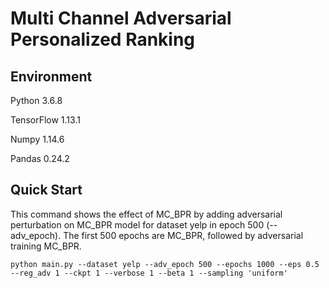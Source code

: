 # Multi Channel Adversarial Personalized Ranking

## Environment

Python 3.6.8

TensorFlow 1.13.1

Numpy 1.14.6

Pandas 0.24.2

## Quick Start

This command shows the effect of MC_BPR by adding adversarial perturbation on MC_BPR model for dataset yelp in epoch 500 (--adv_epoch). The first 500 epochs are MC_BPR, followed by adversarial training MC_BPR.

```shell
python main.py --dataset yelp --adv_epoch 500 --epochs 1000 --eps 0.5 --reg_adv 1 --ckpt 1 --verbose 1 --beta 1 --sampling 'uniform' 
```
